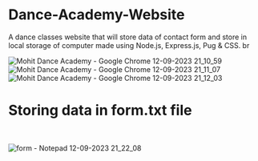 # Dance-Academy-Website
A dance classes website that will store data of contact form and store in local storage of computer made using Node.js, Express.js, Pug &amp; CSS.
br

![Mohit Dance Academy - Google Chrome 12-09-2023 21_10_59](https://github.com/mtg718/Dance-Academy-Website/assets/135738292/f4f589da-6fbc-43e6-8c5b-dfd70427468e)
![Mohit Dance Academy - Google Chrome 12-09-2023 21_11_07](https://github.com/mtg718/Dance-Academy-Website/assets/135738292/d5a117ef-d89d-4cd7-81a1-0c3b57261830)
![Mohit Dance Academy - Google Chrome 12-09-2023 21_12_03](https://github.com/mtg718/Dance-Academy-Website/assets/135738292/6eb1ed39-045b-4614-8c08-6edefff7304b)
<br>

<h1>Storing data in form.txt file</h1>
<br>

![form - Notepad 12-09-2023 21_22_08](https://github.com/mtg718/Dance-Academy-Website/assets/135738292/5eaca3ac-511f-4e3a-a82b-9e3b98cc9279)
